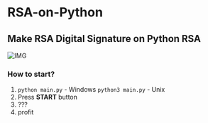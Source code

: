 # RSA-on-Python #
## Make RSA Digital Signature on Python RSA ##
![IMG](https://sun9-25.userapi.com/impg/ZnX34gI-E1n2979GRd1CNSwM1gU3ZjxvxZC11w/HqBxvFdXWLQ.jpg?size=966x692&quality=90&proxy=1&sign=06f08c1c516fee3e2e452ccc04154b63) 

### How to start? ###
1. `python main.py` - Windows `python3 main.py` - Unix
2.  Press **START** button
3.  ???
4.  profit

